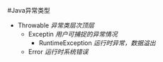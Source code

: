 #Java异常类型

* Throwable    *异常类层次顶层*
     * Exceptin    *用户可捕捉的异常情况*
         * RuntimeException    *运行时异常，数据溢出*
     * Error *运行时系统错误*
